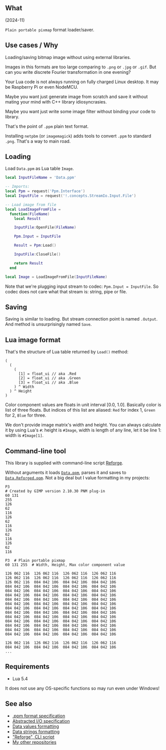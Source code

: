## What

(2024-11)

`Plain portable pixmap` format loader/saver.


## Use cases / Why

Loading/saving bitmap image without using external libraries.

Images in this formats are too large comparing to `.png` or `.jpg`
or `.gif`. But can you write discrete Fourier transformation
in one evening?

Your Lua code is not always running on fully charged Linux desktop.
It may be Raspberry Pi or even NodeMCU.

Maybe you want just generate image from scratch and save it without
mating your mind with C++ library idiosyncrasies.

Maybe you want just write some image filter without binding your
code to library.

That's the point of `.ppm` plain text format.

Installing `netpbm` (or `imagemagick`) adds tools to convert `.ppm`
to standard `.png`. That's a way to main road.


## Loading

Load `Data.ppm` as Lua table `Image`.

```Lua
local InputFileName = 'Data.ppm'

-- Imports:
local Ppm = request('Ppm.Interface')
local InputFile = request('!.concepts.StreamIo.Input.File')

-- Load image from file
local LoadImageFromFile =
  function(FileName)
    local Result

    InputFile:OpenFile(FileName)

    Ppm.Input = InputFile

    Result = Ppm:Load()

    InputFile:CloseFile()

    return Result
  end

local Image = LoadImageFromFile(InputFileName)
```

Note that we're plugging input stream to codec: `Ppm.Input = InputFile`.
So codec does not care what that stream is: string, pipe or file.


## Saving

Saving is similar to loading. But stream connection point is named
`.Output`. And method is unsurprisingly named `Save`.


## Lua image format

That's the structure of Lua table returned by `Load()` method:

```
(
  (
    (
      [1] = float_ui // aka .Red
      [2] = float_ui // aka .Green
      [3] = float_ui // aka .Blue
    ) ^ Width
  ) ^ Height
)
```

Color component values are floats in unit interval [0.0, 1.0].
Basically color is list of three floats. But indices of this list
are aliased: `Red` for index 1, `Green` for 2, `Blue` for three.

We don't provide image matrix's width and height. You can always
calculate it by using Lua's `#`: height is `#Image`, width is
length of any line, let it be line 1: width is `#Image[1]`.


## Command-line tool

This library is supplied with command-line script [Reforge][Reforge].

Without arguments it loads [`Data.ppm`](Data/Data.ppm), parses it
and saves to [`Data.Reforged.ppm`](Data/Data.Reforged.ppm).
Not a big deal but I value formatting in my projects:

```
P3
# Created by GIMP version 2.10.30 PNM plug-in
60 131
255
126
62
116
126
62
116
126
62
116
126
62
116
```

```
P3  # Plain portable pixmap
60 131 255  # Width, Height, Max color component value

126 062 116  126 062 116  126 062 116  126 062 116
126 062 116  126 062 116  126 062 116  126 062 116
126 062 116  084 042 106  084 042 106  084 042 106
084 042 106  084 042 106  084 042 106  084 042 106
084 042 106  084 042 106  084 042 106  084 042 106
084 042 106  084 042 106  084 042 106  084 042 106
084 042 106  084 042 106  084 042 106  084 042 106
084 042 106  084 042 106  084 042 106  084 042 106
084 042 106  084 042 106  084 042 106  084 042 106
084 042 106  084 042 106  084 042 106  084 042 106
084 042 106  084 042 106  084 042 106  084 042 106
084 042 106  084 042 106  084 042 106  084 042 106
084 042 106  084 042 106  084 042 106  084 042 106
084 042 106  084 042 106  084 042 106  084 042 106
084 042 106  084 042 106  084 042 106  084 042 106

126 062 116  126 062 116  126 062 116  126 062 116
084 042 106  084 042 106  084 042 106  084 042 106
...
```

## Requirements

  * Lua 5.4

It does not use any OS-specific functions so may run even under Windows!


## See also

* [.ppm format specification][FormatSpec]
* [Abstracted I/O specification][StreamIo]
* [Data values formatting][DataValuesFormatting]
* [Data strings formatting][DataStringsFormatting]
* ["Reforge", CLI script][Reforge]
* [My other repositories][Repos]

[FormatSpec]: https://netpbm.sourceforge.net/doc/ppm.html
[StreamIo]: https://github.com/martin-eden/workshop/tree/master/concepts/StreamIo
[DataValuesFormatting]: Ppm/Compiler_LuaToIs/Interface.lua
[DataStringsFormatting]: Ppm/Compiler_IsToPpm/Interface.lua
[Reforge]: Reforge.lua

[Repos]: https://github.com/martin-eden/contents
